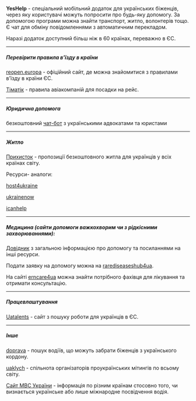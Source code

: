 **YesHelp** - спеціальний мобільний додаток для українських біженців, через яку користувачі можуть попросити про будь-яку допомогу. За допомогою програми можна знайти транспорт, житло, волонтерів тощо.
Є чат для обміну повідомленнями з автоматичним перекладом.

Наразі додаток доступний більш ніж в 60 країнах, переважно в ЄС.

***


##### Перевірити правила в'їзду в країни

  [reopen.europa](https://reopen.europa.eu/en/map/ESP/7002) - офіційний сайт, де можна знайомитися з правилами в'їзду в країни ЄС.

 [Тіматік](https://www.iatatravelcentre.com/world.php) - правила авіакомпаній для посадки на рейс.


***

##### Юридична допомога

безкоштовний [чат-бот](https://t.me/law_ua_bot)  з українськими адвокатами та юристами


 ***
 ##### Житло
 
 [Прихисток](https://prykhystok.gov.ua/) - пропозиції безкоштовного житла для українців у всіх країнах світу.

Ресурси- аналоги:

[host4ukraine](https://host4ukraine.com/)

[ukrainenow](https://www.ukrainenow.org/looking-for-help-abroad)

 [icanhelp](https://icanhelp.host/)

 ***


 ##### Медицина (сайти допомоги важкохворим чи з рідкісними захворюваннями):

[Довідник](https://www.erncare4ua.com/uk) з загальною інформацією про допомогу та посиланнями на інші ресурси.

Подати заявку на допомогу можна на [rarediseaseshub4ua](https://rarediseaseshub4ua.org/).

На сайті [erncare4ua](https://www.erncare4ua.com/uk/erns-support) можна знайти потрібного фахівця для лікування та отримати консультацію.

***

##### Працевлаштування

[Uatalents](https://www.uatalents.com/) - сайт з пошуку роботи для українців в ЄС.

***

##### Інше 

[doprava](https://doprava.plnu.cz/) - пошук водіїв, що можуть забрати біженців з українського кордону.

[uaklych](https://t.me/uaklych) - cпільнота організаторів проукраїнських мітингів по всьому світу.

[Сайт МВС України](https://hsc.gov.ua/index/poslugi/faq/u-yakih-krayinah-svitu-mozhna-koristuvatisya-natsionalnim-posvidchennyam-vodiya-a-u-yakih-viznayutsya-lishe-mizhnarodni-posvidchennya-vodiya/) - інформація по різним країнам стосовно того, чи визнається українське або лише міжнародне посвідчення водія.